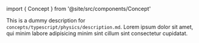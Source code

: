 import { Concept } from '@site/src/components/Concept'

<Concept
  title = "Physics"
  kind  = "Core"
  block = {true}>
This is a dummy description for `concepts/typescript/physics/description.md`.
Lorem ipsum dolor sit amet, qui minim labore adipisicing minim sint cillum sint consectetur cupidatat.  
</Concept>

